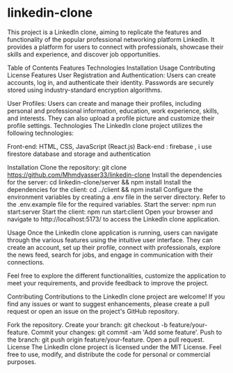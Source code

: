 # linkedin-clone
This project is a LinkedIn clone, aiming to replicate the features and functionality of the popular professional networking platform LinkedIn. It provides a platform for users to connect with professionals, showcase their skills and experience, and discover job opportunities.

Table of Contents
Features
Technologies
Installation
Usage
Contributing
License
Features
User Registration and Authentication: Users can create accounts, log in, and authenticate their identity. Passwords are securely stored using industry-standard encryption algorithms.

User Profiles: Users can create and manage their profiles, including personal and professional information, education, work experience, skills, and interests. They can also upload a profile picture and customize their profile settings.
Technologies
The LinkedIn clone project utilizes the following technologies:

Front-end: HTML, CSS, JavaScript (React.js)
Back-end : firebase , i use firestore database and storage and authentication 

Installation
Clone the repository: git clone https://github.com/Mhmdyasser33/linkedin-clone
Install the dependencies for the server: cd linkedin-clone/server && npm install
Install the dependencies for the client: cd ../client && npm install
Configure the environment variables by creating a .env file in the server directory. Refer to the .env.example file for the required variables.
Start the server: npm run start:server
Start the client: npm run start:client
Open your browser and navigate to http://localhost:5173/ to access the LinkedIn clone application.

Usage
Once the LinkedIn clone application is running, users can navigate through the various features using the intuitive user interface. They can create an account, set up their profile, connect with professionals, explore the news feed, search for jobs, and engage in communication with their connections.

Feel free to explore the different functionalities, customize the application to meet your requirements, and provide feedback to improve the project.

Contributing
Contributions to the LinkedIn clone project are welcome! If you find any issues or want to suggest enhancements, please create a pull request or open an issue on the project's GitHub repository.

Fork the repository.
Create your branch: git checkout -b feature/your-feature.
Commit your changes: git commit -am 'Add some feature'.
Push to the branch: git push origin feature/your-feature.
Open a pull request.
License
The LinkedIn clone project is licensed under the MIT License. Feel free to use, modify, and distribute the code for personal or commercial purposes.
